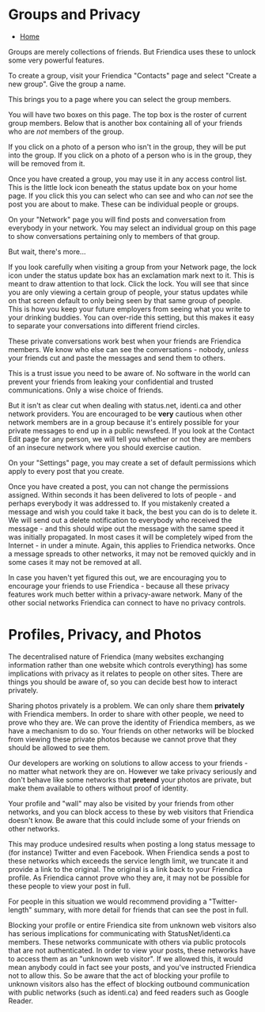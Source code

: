 Groups and Privacy
==================

* [Home](help)


Groups are merely collections of friends. But Friendica uses these to unlock some very powerful features. 

To create a group, visit your Friendica "Contacts" page and select "Create a new group". Give the group a name.

This brings you to a page where you can select the group members. 

You will have two boxes on this page. The top box is the roster of current group members. Below that is another box containing all of your friends who are *not* members of the group. 

If you click on a photo of a person who isn't in the group, they will be put into the group. If you click on a photo of a person who is in the group, they will be removed from it. 

Once you have created a group, you may use it in any access control list. This is the little lock icon beneath the status update box on your home page. If you click this you can select who can see and who can *not* see the post you are about to make.  These can be individual people or groups. 

On your "Network" page you will find posts and conversation from everybody in your network. You may select an individual group on this page to show conversations pertaining only to members of that group. 

But wait, there's more...

If you look carefully when visiting a group from your Network page, the lock icon under the status update box has an exclamation mark next to it. This is meant to draw attention to that lock. Click the lock. You will see that since you are only viewing a certain group of people, your status updates while on that screen default to only being seen by that same group of people. This is how you keep your future employers from seeing what you write to your drinking buddies.  You can over-ride this setting, but this makes it easy to separate your conversations into different friend circles.

These private conversations work best when your friends are Friendica members. We know who else can see the conversations - nobody, *unless* your friends cut and paste the messages and send them to others. 

This is a trust issue you need to be aware of. No software in the world can prevent your friends from leaking your confidential and trusted communications. Only a wise choice of friends.  

But it isn't as clear cut when dealing with status.net, identi.ca and other network providers. You are encouraged to be **very** cautious when other network members are in a group because it's entirely possible for your private messages to end up in a public newsfeed. If you look at the Contact Edit page for any person, we will tell you whether or not they are members of an insecure network where you should exercise caution.

On your "Settings" page, you may create a set of default permissions which apply to every post that you create. 

Once you have created a post, you can not change the permissions assigned. Within seconds it has been delivered to lots of people - and perhaps everybody it was addressed to. If you mistakenly created a message and wish you could take it back, the best you can do is to delete it. We will send out a delete notification to everybody who received the message - and this should wipe out the message with the same speed it was initially propagated. In most cases it will be completely wiped from the Internet - in under a minute. Again, this applies to Friendica networks. Once a message spreads to other networks, it may not be removed quickly and in some cases it may not be removed at all. 

In case you haven't yet figured this out, we are encouraging you to encourage your friends to use Friendica - because all these privacy features work much better within a privacy-aware network. Many of the other social networks Friendica can connect to have no privacy controls. 


Profiles, Privacy, and Photos
=============================

The decentralised nature of Friendica (many websites exchanging information rather than one website which controls everything) has some implications with privacy as it relates to people on other sites. There are things you should be aware of, so you can decide best how to interact privately.

Sharing photos privately is a problem. We can only share them __privately__ with Friendica members. In order to share with other people, we need to prove who they are. We can prove the identity of Friendica members, as we have a mechanism to do so. Your friends on other networks will be blocked from viewing these private photos because we cannot prove that they should be allowed to see them.

Our developers are working on solutions to allow access to your friends - no matter what network they are on. However we take privacy seriously and don't behave like some networks that __pretend__ your photos are private, but make them available to others without proof of identity.

Your profile and "wall" may also be visited by your friends from other networks, and you can block access to these by web visitors that Friendica doesn't know. Be aware that this could include some of your friends on other networks.

This may produce undesired results when posting a long status message to (for instance) Twitter and even Facebook. When Friendica sends a post to these networks which exceeds the service length limit, we truncate it and provide a link to the original. The original is a link back to your Friendica profile. As Friendica cannot prove who they are, it may not be possible for these people to view your post in full.    

For people in this situation we would recommend providing a "Twitter-length" summary, with more detail for friends that can see the post in full. 

Blocking your profile or entire Friendica site from unknown web visitors also has serious implications for communicating with StatusNet/identi.ca members. These networks communicate with others via public protocols that are not authenticated. In order to view your posts, these networks have to access them as an "unknown web visitor". If we allowed this, it would mean anybody could in fact see your posts, and you've instructed Friendica not to allow this. So be aware that the act of blocking your profile to unknown visitors also has the effect of blocking outbound communication with public networks (such as identi.ca) and feed readers such as Google Reader.   